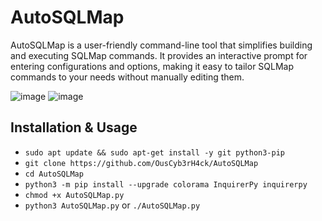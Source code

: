 # AutoSQLMap
AutoSQLMap is a user-friendly command-line tool that simplifies building and executing SQLMap commands. It provides an interactive prompt for entering configurations and options, making it easy to tailor SQLMap commands to your needs without manually editing them.

![image](https://github.com/user-attachments/assets/d57fd829-eee5-4aee-b936-09fbf924d029)
![image](https://github.com/user-attachments/assets/9f408bdf-31dd-4230-a1ae-1d16eb22f029)

## Installation & Usage
- `sudo apt update && sudo apt-get install -y git python3-pip`
- `git clone https://github.com/OusCyb3rH4ck/AutoSQLMap`
- `cd AutoSQLMap`
- `python3 -m pip install --upgrade colorama InquirerPy inquirerpy`
- `chmod +x AutoSQLMap.py`
- `python3 AutoSQLMap.py` or `./AutoSQLMap.py`
